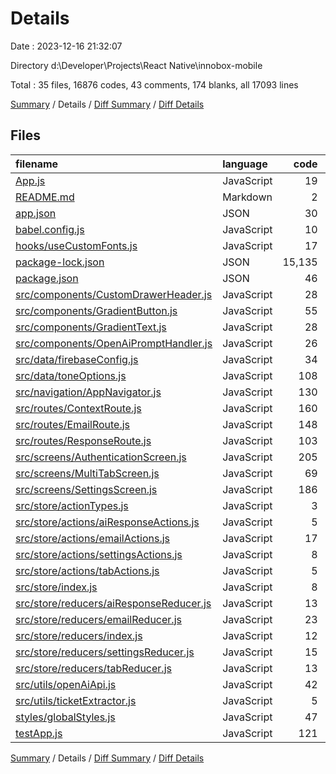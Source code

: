 # Details

Date : 2023-12-16 21:32:07

Directory d:\\Developer\\Projects\\React Native\\innobox-mobile

Total : 35 files,  16876 codes, 43 comments, 174 blanks, all 17093 lines

[Summary](results.md) / Details / [Diff Summary](diff.md) / [Diff Details](diff-details.md)

## Files
| filename | language | code | comment | blank | total |
| :--- | :--- | ---: | ---: | ---: | ---: |
| [App.js](/App.js) | JavaScript | 19 | 0 | 4 | 23 |
| [README.md](/README.md) | Markdown | 2 | 0 | 1 | 3 |
| [app.json](/app.json) | JSON | 30 | 0 | 1 | 31 |
| [babel.config.js](/babel.config.js) | JavaScript | 10 | 0 | 1 | 11 |
| [hooks/useCustomFonts.js](/hooks/useCustomFonts.js) | JavaScript | 17 | 2 | 5 | 24 |
| [package-lock.json](/package-lock.json) | JSON | 15,135 | 0 | 1 | 15,136 |
| [package.json](/package.json) | JSON | 46 | 0 | 1 | 47 |
| [src/components/CustomDrawerHeader.js](/src/components/CustomDrawerHeader.js) | JavaScript | 28 | 1 | 4 | 33 |
| [src/components/GradientButton.js](/src/components/GradientButton.js) | JavaScript | 55 | 2 | 7 | 64 |
| [src/components/GradientText.js](/src/components/GradientText.js) | JavaScript | 28 | 2 | 4 | 34 |
| [src/components/OpenAiPromptHandler.js](/src/components/OpenAiPromptHandler.js) | JavaScript | 26 | 1 | 8 | 35 |
| [src/data/firebaseConfig.js](/src/data/firebaseConfig.js) | JavaScript | 34 | 1 | 6 | 41 |
| [src/data/toneOptions.js](/src/data/toneOptions.js) | JavaScript | 108 | 0 | 1 | 109 |
| [src/navigation/AppNavigator.js](/src/navigation/AppNavigator.js) | JavaScript | 130 | 2 | 10 | 142 |
| [src/routes/ContextRoute.js](/src/routes/ContextRoute.js) | JavaScript | 160 | 2 | 14 | 176 |
| [src/routes/EmailRoute.js](/src/routes/EmailRoute.js) | JavaScript | 148 | 1 | 11 | 160 |
| [src/routes/ResponseRoute.js](/src/routes/ResponseRoute.js) | JavaScript | 103 | 3 | 8 | 114 |
| [src/screens/AuthenticationScreen.js](/src/screens/AuthenticationScreen.js) | JavaScript | 205 | 2 | 14 | 221 |
| [src/screens/MultiTabScreen.js](/src/screens/MultiTabScreen.js) | JavaScript | 69 | 3 | 8 | 80 |
| [src/screens/SettingsScreen.js](/src/screens/SettingsScreen.js) | JavaScript | 186 | 1 | 16 | 203 |
| [src/store/actionTypes.js](/src/store/actionTypes.js) | JavaScript | 3 | 1 | 1 | 5 |
| [src/store/actions/aiResponseActions.js](/src/store/actions/aiResponseActions.js) | JavaScript | 5 | 1 | 2 | 8 |
| [src/store/actions/emailActions.js](/src/store/actions/emailActions.js) | JavaScript | 17 | 1 | 4 | 22 |
| [src/store/actions/settingsActions.js](/src/store/actions/settingsActions.js) | JavaScript | 8 | 1 | 2 | 11 |
| [src/store/actions/tabActions.js](/src/store/actions/tabActions.js) | JavaScript | 5 | 1 | 2 | 8 |
| [src/store/index.js](/src/store/index.js) | JavaScript | 8 | 1 | 3 | 12 |
| [src/store/reducers/aiResponseReducer.js](/src/store/reducers/aiResponseReducer.js) | JavaScript | 13 | 1 | 4 | 18 |
| [src/store/reducers/emailReducer.js](/src/store/reducers/emailReducer.js) | JavaScript | 23 | 1 | 4 | 28 |
| [src/store/reducers/index.js](/src/store/reducers/index.js) | JavaScript | 12 | 1 | 3 | 16 |
| [src/store/reducers/settingsReducer.js](/src/store/reducers/settingsReducer.js) | JavaScript | 15 | 1 | 3 | 19 |
| [src/store/reducers/tabReducer.js](/src/store/reducers/tabReducer.js) | JavaScript | 13 | 1 | 4 | 18 |
| [src/utils/openAiApi.js](/src/utils/openAiApi.js) | JavaScript | 42 | 1 | 3 | 46 |
| [src/utils/ticketExtractor.js](/src/utils/ticketExtractor.js) | JavaScript | 5 | 1 | 1 | 7 |
| [styles/globalStyles.js](/styles/globalStyles.js) | JavaScript | 47 | 2 | 2 | 51 |
| [testApp.js](/testApp.js) | JavaScript | 121 | 5 | 11 | 137 |

[Summary](results.md) / Details / [Diff Summary](diff.md) / [Diff Details](diff-details.md)